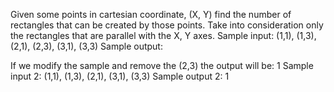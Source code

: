 Given some points in cartesian coordinate, (X, Y) find the number of rectangles that can be created
by those points.
Take into consideration only the rectangles that are parallel with the X, Y axes.
Sample input:
(1,1), (1,3), (2,1), (2,3), (3,1), (3,3)
Sample output:

If we modify the sample and remove the (2,3) the output will be: 1
Sample input 2:
(1,1), (1,3), (2,1), (3,1), (3,3)
Sample output 2:
1
